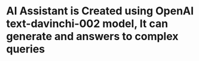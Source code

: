 # AI Assistant is Created using OpenAI text-davinchi-002 model, It can generate and answers to complex queries
